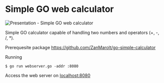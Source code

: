 # Simple GO web calculator

![Presentation - Simple GO web calculator](https://i.imgur.com/uaqAWH6.gif)

Simple GO calculator capable of handling two numbers and operators (+, -, /, *).

Prerequesite package
https://github.com/ZanMarolt/go-simple-calculator

Running
```
$ go run webserver.go -addr :8080
```

Access the web server on [localhost:8080](http://localhost:8080)
